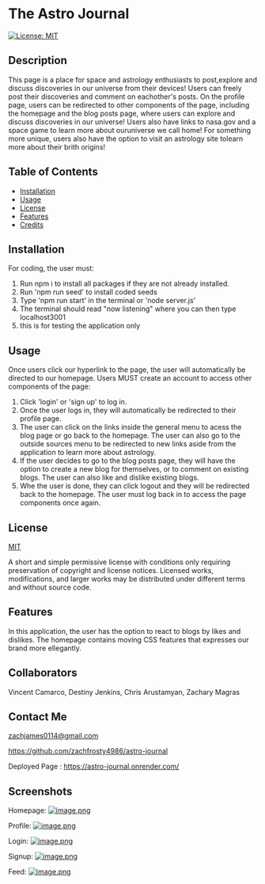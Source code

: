 # The Astro Journal

  [![License: MIT](https://img.shields.io/badge/License-MIT-yellow.svg)](https://opensource.org/licenses/MIT)

  ## Description

  This page is a place for space and astrology enthusiasts to post,explore and discuss discoveries in our universe from their devices! Users can freely post their discoveries and comment on eachother's posts. On the profile page, users can be redirected to other components of the page, including the homepage and the blog posts page, where users can explore and discuss discoveries in our universe! Users also have links to nasa.gov and a space game to learn more about ouruniverse we call home! For something more unique, users also have the option to visit an astrology site tolearn more about their brith origins!

  ## Table of Contents

  - [Installation](#installation)
  - [Usage](#usage)
  - [License](#license)
  - [Features](#features)
  - [Credits](#credits)

  ## Installation

  For coding, the user must: 
  1. Run npm i to install all packages if they are not already installed. 
  2. Run 'npm run seed' to install coded seeds 
  3. Type 'npm run start' in the terminal or 'node server.js' 
  4. The terminal should read "now listening" where you can then type localhost3001 
  5. this is for testing the application only 

  ## Usage

  Once users click our hyperlink to the page, the user will automatically be directed to our homepage. Users MUST create an account to access other components of the page:
  1. Click 'login' or 'sign up' to log in. 
  2. Once the user logs in, they will automatically be redirected to their profile page. 
  3. The user can click on the links inside the general menu to acess the blog page or go back to the homepage. The user can also go to the outside sources menu to be redirected to new links aside from the application to learn more about astrology. 
  4. If the user decides to go to the blog posts page, they will have the option to create a new blog for themselves, or to comment on existing blogs. The user can also like and dislike existing blogs. 
  5. Whe the user is done, they can click logout and they will be redirected back to the homepage. The user must log back in to access the page components once again.

  ## License

  [MIT](https://choosealicense.com/licenses/mit/)

  A short and simple permissive license with conditions only requiring preservation of copyright and license notices. Licensed works, modifications, and larger works may be distributed under different terms and without source code.

  ## Features

  In this application, the user has the option to react to blogs by likes and dislikes. The homepage contains moving CSS features that expresses our brand more ellegantly. 

  ## Collaborators

  Vincent Camarco, Destiny Jenkins, Chris Arustamyan, Zachary Magras

  ## Contact Me

  zachjames0114@gmail.com

  https://github.com/zachfrosty4986/astro-journal

  Deployed Page : https://astro-journal.onrender.com/

  ## Screenshots

  Homepage: [![image.png](https://i.postimg.cc/MKdjVtVF/image.png)](https://postimg.cc/JGHnWNTN)

  Profile: [![image.png](https://i.postimg.cc/s2XF1fyL/image.png)](https://postimg.cc/bZKVBhZ0)

  Login: [![image.png](https://i.postimg.cc/qR1zyvCC/image.png)](https://postimg.cc/phnWtxC2)

  Signup: [![image.png](https://i.postimg.cc/8z79VKH8/image.png)](https://postimg.cc/LJMNtVwv)

  Feed: [![image.png](https://i.postimg.cc/j2jv423V/image.png)](https://postimg.cc/TLZrRdXQ)